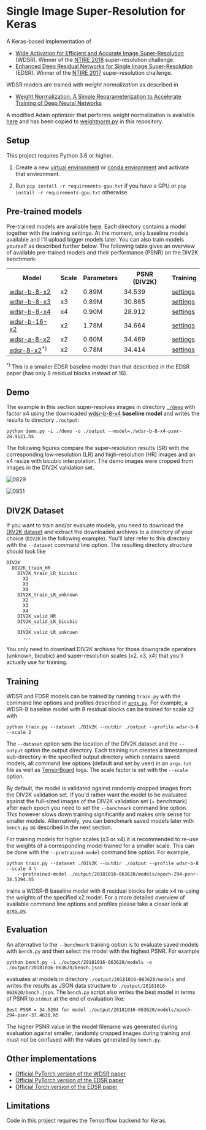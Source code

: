 # Single Image Super-Resolution for Keras

A Keras-based implementation of

- [Wide Activation for Efficient and Accurate Image Super-Resolution](https://arxiv.org/abs/1808.08718) (WDSR). Winner 
  of the [NTIRE 2018](http://www.vision.ee.ethz.ch/ntire18/) super-resolution challenge.
- [Enhanced Deep Residual Networks for Single Image Super-Resolution](https://arxiv.org/abs/1707.02921) (EDSR). Winner 
  of the [NTIRE 2017](http://www.vision.ee.ethz.ch/ntire17/) super-resolution challenge.

WDSR models are trained with *weight normalization* as described in

- [Weight Normalization: A Simple Reparameterization to Accelerate Training of Deep Neural Networks](https://arxiv.org/abs/1602.07868)

A modified Adam optimizer that performs weight normalization is available 
[here](https://github.com/krasserm/weightnorm/tree/master/keras_2) and has been copied to 
[weightnorm.py](optimizer/weightnorm.py) in this repository. 

## Setup

This project requires Python 3.6 or higher.

1. Create a new [virtual environment](https://docs.python.org/3/tutorial/venv.html) or 
   [conda environment](https://conda.io/docs/user-guide/tasks/manage-environments.html) and activate that environment.

2. Run `pip install -r requirements-gpu.txt` if you have a GPU or `pip install -r requirements-gpu.txt` otherwise.


## Pre-trained models

Pre-trained models are available [here](https://drive.google.com/drive/folders/13YjKmP5O8NK_E_dFlK-34Okn1IIM9c58).
Each directory contains a model together with the training settings. At the moment, only baseline models available
and I'll upload bigger models later. You can also train models yourself as described further below. The following 
table gives an overview of available pre-trained models and their performance (PSNR) on the DIV2K benchmark:

 
<table>
    <tr>
        <th>Model</th>
        <th>Scale</th>
        <th>Parameters</th>
        <th>PSNR (DIV2K)</th>
        <th>Training</th>
    </tr>
    <tr>
        <td><a href="https://drive.google.com/open?id=1Vr_eLXnNA7H6zNWmEFKOBv4-xvOBt5iu">wdsr-b-8-x2</a></td>
        <td>x2</td>
        <td>0.89M</td>
        <td>34.539</td>
        <td><a href="https://drive.google.com/open?id=1VL4i4i1XuMy65wbq8fiWOOfMNziRqmdE">settings</a></td>
    </tr>
    <tr>
        <td><a href="https://drive.google.com/open?id=1CSdinKy9E3B4dm-lp7O_W-MYXp0GoB9g">wdsr-b-8-x3</a></td>
        <td>x3</td>
        <td>0.89M</td>
        <td>30.865</td>
        <td><a href="https://drive.google.com/open?id=1B2w-ZSlD96RkCQ5C_JbQEDrdIMez7y3D">settings</a></td>
    </tr>
    <tr>
        <td><a href="https://drive.google.com/open?id=1WCpIY9G-9fL9cTa3We9ry3hm-ePT58b_">wdsr-b-8-x4</a></td>
        <td>x4</td>
        <td>0.90M</td>
        <td>28.912</td>
        <td><a href="https://drive.google.com/open?id=1jgQfwGR_HVqVUjQqkvHCDhHowvTBmP5_">settings</a></td>
    </tr>
    <tr>
        <td><a href="https://drive.google.com/open?id=1Q2-fPMWm9EPGh4XEnfXKcxcSHuDik_3a">wdsr-b-16-x2</a></td>
        <td>x2</td>
        <td>1.78M</td>
        <td>34.664</td>
        <td><a href="https://drive.google.com/open?id=1iCTCzSd6bDr0h_J0bTRS3xB8SDyshHj-">settings</a></td>
    </tr>
    <tr>
        <td><a href="https://drive.google.com/open?id=1tp7r_oUf8Ohd9q-ouGApS7qNtqg1IRLt">wdsr-a-8-x2</a></td>
        <td>x2</td>
        <td>0.60M</td>
        <td>34.469</td>
        <td><a href="https://drive.google.com/open?id=1hnL23k9_UYvGeAhY2nWOMM1rP2k-t8d-">settings</a></td>
    </tr>
    <tr>
        <td><a href="https://drive.google.com/open?id=1ujCCDTJIheyGW-2wLU96tH13dGMEg84i">edsr-8-x2</a><sup>*)</sup></td>
        <td>x2</td>
        <td>0.78M</td>
        <td>34.414</td>
        <td><a href="https://drive.google.com/open?id=1x8EjZxvTt0WO4zSdLDgBkKep3jYntrWc">settings</a></td>
    </tr>
</table>

<sup>*)</sup> This is a smaller EDSR baseline model than that described in the EDSR paper (has only 8 residual blocks 
instead of 16).

## Demo

The example in this section super-resolves images in directory [`./demo`](demo) with factor x4 using the downloaded 
[wdsr-b-8-x4](https://drive.google.com/open?id=1WCpIY9G-9fL9cTa3We9ry3hm-ePT58b_) **baseline model** and writes the 
results to directory `./output`:

    python demo.py -i ./demo -o ./output --model=./wdsr-b-8-x4-psnr-28.9121.h5
    
The following figures compare the super-resolution results (SR) with the corresponding low-resolution (LR) and 
high-resolution (HR) images and an x4 resize with bicubic interpolation. The demo images were cropped from images in 
the DIV2K validation set. 

![0829](docs/demo-0829.png)

![0851](docs/demo-0851.png)

## DIV2K Dataset

If you want to train and/or evaluate models, you need to download the [DIV2K dataset](https://data.vision.ee.ethz.ch/cvl/DIV2K/) 
and extract the downloaded archives to a directory of your choice (`DIV2K` in the following example). You'll later 
refer to this directory with the `--dataset` command line option. The resulting directory structure should look like
  
    DIV2K
      DIV2K_train_HR
        DIV2K_train_LR_bicubic
          X2
          X3
          X4
        DIV2K_train_LR_unknown
          X2
          X3
          X4
        DIV2K_valid_HR
        DIV2K_valid_LR_bicubic
          ...
        DIV2K_valid_LR_unknown
          ...
          
You only need to download DIV2K archives for those downgrade operators (unknown, bicubic) and super-resolution scales
(x2, x3, x4) that you'll actually use for training.

## Training

WDSR and EDSR models can be trained by running `train.py` with the command line options and profiles described in 
[`args.py`](args.py). For example, a WDSR-B baseline model with 8 residual blocks can be trained for scale x2 with

    python train.py --dataset ./DIV2K --outdir ./output --profile wdsr-b-8 --scale 2
    
The `--dataset` option sets the location of the DIV2K dataset and the `--output` option the output directory. 
Each training run creates a timestamped sub-directory in the specified output directory which contains saved models, 
all command line options (default and set by user) in an `args.txt` file as well as 
[TensorBoard](https://www.tensorflow.org/guide/summaries_and_tensorboard) logs. The scale factor is set with the
`--scale` option.

By default, the model is validated against randomly cropped images from the DIV2K validation set. If you'd rather
want the model to be evaluated against the full-sized images of the DIV2K validation set (= benchmark) after each 
epoch you need to set the `--benchmark` command line option. This however slows down training significantly and makes 
only sense for smaller models. Alternatively, you can benchmark saved models later with `bench.py` as described in 
the next section. 

For training models for higher scales (x3 or x4) it is recommended to re-use the weights of a corresponding model 
trained for a smaller scale. This can be done with the `--pretrained-model` command line option. For example,

    python train.py --dataset ./DIV2K --outdir ./output --profile wdsr-b-8 --scale 4 \ 
        --pretrained-model ./output/20181016-063620/models/epoch-294-psnr-34.5394.h5

trains a  WDSR-B baseline model with 8 residual blocks for scale x4 re-using the weights of the specified x2 model.
For a more detailed overview of available command line options and profiles please take a closer look at [`args.py`](args.py).

## Evaluation

An alternative to the `--benchmark` training option is to evaluate saved models with `bench.py` and then select the
model with the highest PSNR. For example

    python bench.py -i ./output/20181016-063620/models -o ./output/20181016-063620/bench.json
    
evaluates all models in directory `./output/20181016-063620/models` and writes the results as JSON data structure to
`./output/20181016-063620/bench.json`. The `bench.py` script also writes the best model in terms of PSNR to `stdout`
at the end of evaluation like:

    Best PSNR = 34.5394 for model ./output/20181016-063620/models/epoch-294-psnr-37.4630.h5 

The higher PSNR value in the model filename was generated during evaluation against smaller, randomly cropped images 
during training and must not be confused with the values generated by `bench.py`.

## Other implementations

- [Official PyTorch version of the WDSR paper](https://github.com/JiahuiYu/wdsr_ntire2018) 
- [Official PyTorch version of the EDSR paper](https://github.com/thstkdgus35/EDSR-PyTorch) 
- [Official Torch version of the EDSR paper](https://github.com/LimBee/NTIRE2017) 

## Limitations

Code in this project requires the Tensorflow backend for Keras.
